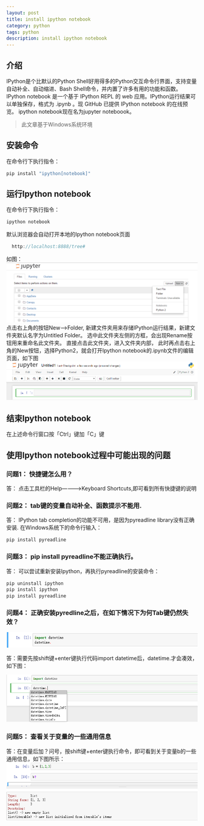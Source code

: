```yaml
---
layout: post
title: install ipython notebook 
category: python
tags: python
description: install ipython notebook
---
```


## 介绍
IPython是个比默认的Python Shell好用得多的Python交互命令行界面，支持变量自动补全、自动缩进、Bash Shell命令，并内置了许多有用的功能和函数。
IPython notebook 是一个基于 IPython REPL 的 web 应用。IPython运行结果可以单独保存，格式为 .ipynb 。现 GitHub 已提供 IPython notebook 的在线预览。
ipython notebook现在名为jupyter noteboook。

>此文章基于Windows系统环境

## 安装命令
在命令行下执行指令：

```CPP
pip install "ipython[notebook]"
```
## 运行Ipython notebook
在命令行下执行指令：

```CPP
ipython notebook
```

默认浏览器会自动打开本地的Ipython notebook页面

```CPP
  http://localhost:8888/tree#
```
如图：
![](/assets/postImg/2016-03-02-A01.png)
点击右上角的按钮New-->Folder, 新建文件夹用来存储IPython运行结果，新建文件夹默认名字为Untitled Folder。
选中此文件夹左侧的方框，会出现Rename按钮用来重命名此文件夹。
直接点击此文件夹，进入文件夹内部，
此时再点击右上角的New按钮，选择Python2，就会打开Ipython notebook的.ipynb文件的编辑页面，如下图
![](/assets/postImg/2016-03-02-A02.png)

## 结束Ipython notebook
在上述命令行窗口按「Ctrl」键加「C」键

## 使用Ipython notebook过程中可能出现的问题
### 问题1： 快捷键怎么用？

答： 点击工具栏的Help————>Keyboard Shortcuts,即可看到所有快捷键的说明

### 问题2： tab键的变量自动补全、函数提示不能用.

答： IPython tab completion的功能不可用，是因为pyreadline library没有正确安装. 在Windows系统下的命令行输入：

```CPP
pip install pyreadline
```

### 问题3： pip install pyreadline不能正确执行。

答： 可以尝试重新安装Ipython，再执行pyreadline的安装命令：

```CPP
pip uninstall ipython
pip install ipython
pip install pyreadline
```

### 问题4： 正确安装pyredline之后，在如下情况下为何Tab键仍然失效？

![](/assets/postImg/2016-03-02-A03.png)

答：需要先按shift键+enter键执行代码import datetime后，datetime.<tab>才会凑效，如下图：

![](/assets/postImg/2016-03-02-A04.png)

### 问题5： 查看关于变量的一些通用信息

答：在变量后加？问号，按shift键+enter键执行命令，即可看到关于变量b的一些通用信息，如下图所示：
    ![](/assets/postImg/2016-03-02-A05.png)